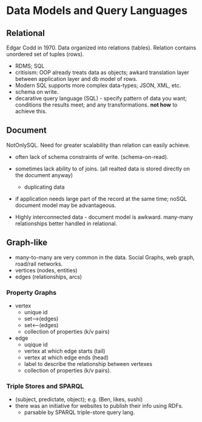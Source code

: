# Data Models and Query Languages

## Relational
Edgar Codd in 1970.
Data organized into relations (tables). Relation contains unordered set of tuples (rows).
  - RDMS; SQL
  - critisism: OOP already treats data as objects; awkard translation layer between application layer and db model of rows.
  - Modern SQL supports more complex data-types; JSON, XML, etc.
  - schema on write.
  - decarative query language (SQL) - specify pattern of data you want; conditions the results meet; and any transformations. **not how** to achieve this.

## Document
NotOnlySQL. Need for greater scalability than relation can easily achieve.
  - often lack of schema constraints of write. (schema-on-read).
  - sometimes lack ability to of joins. (all realted data is stored directly on the document anyway)
    - duplicating data
  - if application needs large part of the record at the same time; noSQL document model may be advantageous.

  - Highly interconnected data - document model is awkward. many-many relationships better handled in relational.

## Graph-like
  - many-to-many are very common in the data. Social Graphs, web graph, road/rail networks.
  - vertices (nodes, entities)
  - edges (relationships, arcs)

### Property Graphs
  - vertex
    - unique id
    - set-->(edges)
    - set<--(edges)
    - collection of properties (k/v pairs)
  - edge
    - uqique id
    - vertex at which edge starts (tail)
    - vertex at which edge ends (head)
    - label to describe the relationship between vertexes
    - collection of properties (k/v pairs).

### Triple Stores and SPARQL
 - (subject, predictate, object); e.g. (Ben, likes, sushi)
 - there was an initiative for websites to publish their info using RDFs.
   - parsable by SPARQL triple-store query lang.